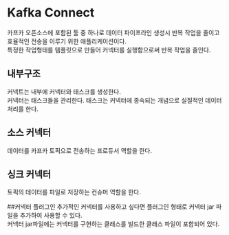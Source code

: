 # Kafka Connect

카프카 오픈소스에 포함된 툴 중 하나로 데이터 파이프라인 생성시 반복 작업을 줄이고 효율적인 전송을 이루기 위한 애플리케이션이다.  
특정한 작업형태를 템플릿으로 만들어 커넥터를 실행함으로써 반복 작업을 줄인다.  

## 내부구조
커넥트는 내부에 커넥터와 태스크를 생성한다.  
커넥터는 태스크들을 관리한다. 태스크는 커넥터에 종속되는 개념으로 실질적인 데이터 처리를 한다.  

## 소스 커넥터
데이터를 카프카 토픽으로 전송하는 프로듀서 역할을 한다.  

## 싱크 커넥터
토픽의 데이터를 파일로 저장하는 컨슈머 역할을 한다.  

##커넥터 플러그인
추가적인 커넥터를 사용하고 싶다면 플러그인 형태로 커넥터 jar 파일을 추가하여 사용할 수 있다.  
커넥터 jar파일에는 커넥터를 구현하는 클래스를 빌드한 클래스 파일이 포함되어 있다.
